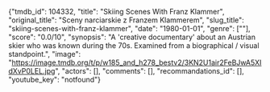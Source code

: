 {"tmdb_id": 104332, "title": "Skiing Scenes With Franz Klammer", "original_title": "Sceny narciarskie z Franzem Klammerem", "slug_title": "skiing-scenes-with-franz-klammer", "date": "1980-01-01", "genre": [""], "score": "0.0/10", "synopsis": "A 'creative documentary' about an Austrian skier who was known during the 70s. Examined from a biographical / visual standpoint.", "image": "https://image.tmdb.org/t/p/w185_and_h278_bestv2/3KN2U1air2FeBJwA5XIdXvP0LEL.jpg", "actors": [], "comments": [], "recommandations_id": [], "youtube_key": "notfound"}